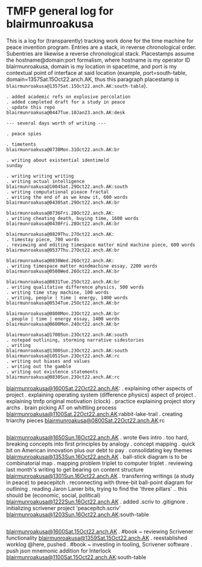# TMFP general log for blairmunroakusa

This is a log for (transparently) tracking work done for the time machine for peace invention program. Entries are a stack, in reverse chronological order. Subentries are likewise a reverse chronological stack. Placestamps assume the hostname@domain:port formalism, where hostname is my operator ID blairmunroakusa, domain is my location in spacetime, and port is my contextual point of interface at said location (example, port=south-table, domain=1357Sat.15Oct22.anch.AK, thus this paragraph placestamp is `blairmunroakusa@1357Sat.15Oct22.anch.AK:south-table`).


```
. added academic refs on explosive percolation
. added completed draft for a study in peace
. update this repo
blairmunroakusa@0447Tue.10Jan23.anch.AK:desk
```
```
--- several days worth of writing ---
```
```
. peace spies
```
```
. timetents
blairmunroakusa@0738Mon.31Oct22.anch.AK:br
```
```
. writing about existential identimeld
sunday
```
```
. writing writing writing
. writing actual intelligence
blairmunroakusa@1004Sat.29Oct22.anch.AK:south
. writing computational pieace fractal
. writing the end of as we know it, 600 words
blairmunroakusa@0430Sat.29Oct22.anch.AK:br
```
```
blairmunroakusa@0736Fri.28Oct22.anch.AK:
. writing cheating death, buying time, 1600 words
blairmunroakusa@0430Fri.28Oct22.anch.AK:br
```
```
blairmunroakusa@0829Thu.27Oct22.anch.AK:
. timestay piece, 700 words
. reviewing and editing timespace matter mind machine piece, 600 words
blairmunroakusa@0537Thu.27Oct22.anch.AK:br
```
```
blairmunroakusa@0830Wed.26Oct22.anch.AK:
. writing timespace matter mindmachine essay, 2200 words
blairmunroakusa@0500Wed.26Oct22.anch.AK:br
```
```
blairmunroakusa@0831Tue.25Oct22.anch.AK:br
. writing qualitative difference physics, 500 words
. writing time stay machine, 100 words
. writing, people | time | energy, 1400 words
blairmunroakusa@0534Tue.25Oct22.anch.AK:br
```
```
blairmunroakusa@0800Mon.23Oct22.anch.AK:br
. people | time | energy essay, 1400 words
blairmunroakusa@0600Mon.24Oct22.anch.AK:br
```
```
blairmunroakusa@1700Sun.23Oct22.anch.AK:south
. notepad outlining, storming narrative sidestories
. writing
blairmunroakusa@1300Sun.23Oct22.anch.AK:south
blairmunroakusa@1051Sun.23Oct22.anch.AK:rc
. writing out biases and values
. writing out the gamble
. writing out existence statements
blairmunroakusa@0830Sun.23Oct22.anch.AK:rc
```
blairmunroakusa@1600Sat.22Oct22.anch.AK:
. explaining other aspects of project
. explaining operating system (difference physics) aspect of project
. explaining tmfp original motivation (clock)
. practice explaining project story archs
. brain picking AT on whittling process
blairmunroakusa@1100Sat.22Oct22.anch.AK:rabbit-lake-trail
. creating triarchy pieces
blairmunroakusa@0800Sat.22Oct22.anch.AK:rc
```
```
blairmunroakusa@1650Sun.16Oct22.anch.AK
. wrote 6ws intro
. too hard, breaking concepts into first principles by analogy
. concept mapping
. quick bit on American innovation plus our debt to pay
. consolidating key themes
blairmunroakusa@1353Sun.16Oct22.anch.AK
. ball-stick diagram is to be combinatorial map
. mapping problem triplet to computer triplet
. reviewing last month's writing to get bearing on content structure
blairmunroakusa@1301Sun.16Oct22.anch.AK
. transferring writings (a study in peace) to peacepitch
. reconnecting with three-bit ball-point diagram for outlining
. reading Jaron Lanier bits, trying to find the 'three pillars'
.. this should be (economic, social, political)
blairmunroakusa@1222Sun.16Oct22.anch.AK
. added .scriv to .gitignore
. initializing scrivener project 'peacepitch.scriv'
blairmunroakusa@1203Sun.16Oct22.anch.AK:south-table
```
```
blairmunroakusa@1600Sat.15Oct22.anch.AK
. #book ~ reviewing Scrivener functionality
blairmunroakusa@1359Sat.15Oct22.anch.AK
. reestablished worklog @here, pushed
. #book ~ investing in tooling, Scrivener software
. push json mnemonic addition for Interlock
blairmunroakusa@1100Sat.15Oct22.anch.AK:south-table
```

